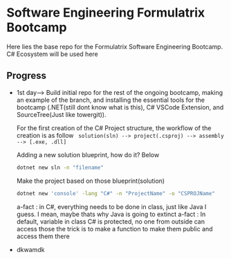 # Software Engineering Formulatrix Bootcamp
Here lies the base repo for the Formulatrix Software Engineering Bootcamp. C# Ecosystem will be used here

## Progress
* 1st day--> Build initial repo for the rest of the ongoing bootcamp, making an example of the branch, and installing the essential tools for the bootcamp (.NET(still dont know what is this), C# VSCode Extension, and SourceTree(Just like towergit)). 

    For the first creation of the C# Project structure, the workflow of the creation is as follow
    ` solution(sln) --> project(.csproj) --> assembly --> [.exe, .dll]`

    Adding a new solution blueprint, how do it? Below
    ```sh
    dotnet new sln -n "filename"
    ```
    Make the project based on those blueprint(solution)
    ```sh
    dotnet new 'console' -lang "C#" -n "ProjectName" -o "CSPROJName"
    ```

    a-fact : in C#, everything needs to be done in class, just like Java I guess. I mean, maybe thats why Java is going to extinct
    a-fact : In default, variable in class C# is protected, no one from outside can access those the trick is to make a function to make them public and access them there

* dkwamdk